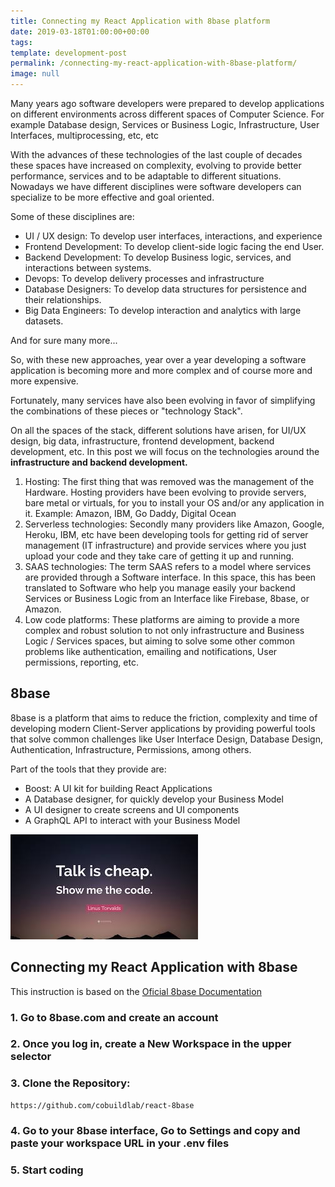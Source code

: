 ```yaml
---
title: Connecting my React Application with 8base platform
date: 2019-03-18T01:00:00+00:00
tags: 
template: development-post
permalink: /connecting-my-react-application-with-8base-platform/
image: null
---
```


Many years ago software developers were prepared to develop applications on different environments across different spaces of Computer Science. For example Database design, Services or Business Logic, Infrastructure, User Interfaces, multiprocessing, etc, etc

With the advances of these technologies of the last couple of decades these spaces have increased on complexity, evolving to provide better performance, services and to be adaptable to different situations. Nowadays we have different disciplines were software developers can specialize to be more effective and goal oriented.

Some of these disciplines are:

- UI / UX design: To develop user interfaces, interactions, and experience
- Frontend Development: To develop client-side logic facing the end User.
- Backend Development: To develop Business logic, services, and interactions between systems.
- Devops: To develop delivery processes and infrastructure
- Database Designers: To develop data structures for persistence and their relationships.
- Big Data Engineers: To develop interaction and analytics with large datasets.

And for sure many more...

So, with these new approaches, year over a year developing a software application is becoming more and more complex and of course more and more expensive. 

Fortunately, many services have also been evolving in favor of simplifying the combinations of these pieces or "technology Stack".

On all the spaces of the stack, different solutions have arisen, for UI/UX design, big data, infrastructure, frontend development, backend development, etc. In this post we will focus on the technologies around the **infrastructure and backend development.**

1) Hosting: The first thing that was removed was the management of the Hardware. Hosting providers have been evolving to provide servers, bare metal or virtuals, for you to install your OS and/or any application in it. Example: Amazon, IBM, Go Daddy, Digital Ocean
2) Serverless technologies: Secondly many providers like Amazon, Google, Heroku, IBM, etc have been developing tools for getting rid of server management (IT infrastructure) and provide services where you just upload your code and they take care of getting it up and running. 
3) SAAS technologies: The term SAAS refers to a model where services are provided through a Software interface. In this space, this has been translated to Software who help you manage easily your backend Services or Business Logic from an Interface like Firebase, 8base, or Amazon.
4) Low code platforms: These platforms are aiming to provide a more complex and robust solution to not only infrastructure and Business Logic / Services spaces, but aiming to solve some other common problems like authentication, emailing and notifications, User permissions, reporting, etc.



## 8base

8base is a platform that aims to reduce the friction, complexity and time of developing modern Client-Server applications by providing powerful tools that solve common challenges like User Interface Design, Database Design, Authentication, Infrastructure, Permissions, among others.

Part of the tools that they provide are:

- Boost: A UI kit for building React Applications
- A Database designer, for quickly develop your Business Model
- A UI designer to create screens and UI components
- A GraphQL API to interact with your Business Model

![Show me the code](media/show-me-the-code.jpeg)

## Connecting my React Application with 8base

This instruction is based on the [Oficial 8base Documentation](https://docs.8base.com/docs/quickstart)

### 1. Go to 8base.com and create an account

### 2. Once you log in, create a New Workspace in the upper selector

### 3. Clone the Repository:

```
https://github.com/cobuildlab/react-8base
```

### 4. Go to your 8base interface, Go to Settings and copy and paste your workspace URL in your .env files

### 5. Start coding

